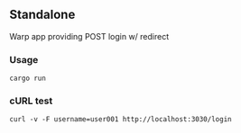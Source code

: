 ## Standalone
Warp app providing POST login w/ redirect

### Usage
`cargo run`

### cURL test
`curl -v -F username=user001 http://localhost:3030/login`
